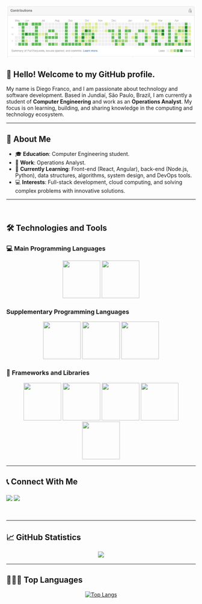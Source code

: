 <div align="center">
  <img src="helloworld.png">
</div>

## 👋 Hello! Welcome to my GitHub profile.

My name is Diego Franco, and I am passionate about technology and software development. Based in Jundiaí, São Paulo, Brazil, I am currently a student of **Computer Engineering** and work as an **Operations Analyst**. My focus is on learning, building, and sharing knowledge in the computing and technology ecosystem.

---

## 🔭 About Me

- 🎓 **Education**: Computer Engineering student.
- 💼 **Work**: Operations Analyst.
- 🌱 **Currently Learning**: Front-end (React, Angular), back-end (Node.js, Python), data structures, algorithms, system design, and DevOps tools.
- 💻 **Interests**: Full-stack development, cloud computing, and solving complex problems with innovative solutions.

---

<br/>

## 🛠️ Technologies and Tools

### 💻 **Main Programming Languages**

<div align="center">
<img src="https://cdn.jsdelivr.net/gh/devicons/devicon/icons/javascript/javascript-original.svg" width="100" height="100"/> 
<img src="https://cdn.jsdelivr.net/gh/devicons/devicon@latest/icons/typescript/typescript-original.svg" width="100" height="100"/> 
</div>

### **Supplementary Programming Languages**

<div align="center">
<img src="https://cdn.jsdelivr.net/gh/devicons/devicon/icons/python/python-original.svg" width="100" height="100"/> 
<img src="https://cdn.jsdelivr.net/gh/devicons/devicon/icons/java/java-original.svg" width="100" height="100"/> 
<img src="https://cdn.jsdelivr.net/gh/devicons/devicon/icons/go/go-original.svg" width="100" height="100"/>
</div>

### 🚀 **Frameworks and Libraries**

<div align="center">
<img src="https://cdn.jsdelivr.net/gh/devicons/devicon/icons/nodejs/nodejs-original.svg" width="100" height="100"/> 
<img src="https://cdn.jsdelivr.net/gh/devicons/devicon@latest/icons/nestjs/nestjs-original.svg" width="100" height="100"/>
<img src="https://cdn.jsdelivr.net/gh/devicons/devicon@latest/icons/spring/spring-original.svg" width="100" height="100"/> 
<img src="https://cdn.jsdelivr.net/gh/devicons/devicon/icons/flask/flask-original.svg" width="100" height="100"/> 
<img src="https://cdn.jsdelivr.net/gh/devicons/devicon/icons/fastapi/fastapi-original.svg" width="100" height="100"/>
</div>

---

## 📞 Connect With Me

<h3 align="left">
  <p align="left">
  <a href="https://www.linkedin.com/in/diego-gustavo-franco/" target="_blank"><img src="https://img.shields.io/badge/-LinkedIn-%230077B5?style=for-the-badge&logo=linkedin&logoColor=white" target="_blank"></a> 
  <a href="mailto:diego.u.franco@gmail.com"><img src="https://img.shields.io/badge/Gmail-D14836?style=for-the-badge&logo=gmail&logoColor=white" target="_blank"></a>
  </p>
</h3>
<br/>

---

## 📈 GitHub Statistics

<div align="center">
  <a href="https://github.com/dgusfr">
    <img height="180em" src="https://github-readme-stats.vercel.app/api?username=dgusfr&show_icons=true&theme=dracula&include_all_commits=true&count_private=true"/>
  </a>
</div>

---

## 🧑🏼‍💻 Top Languages

<p align="center">
  <a href="https://github.com/DGusFr/github-readme-stats">
    <img src="https://github-readme-stats.vercel.app/api/top-langs/?username=dgusfr&layout=compact&theme=dracula" alt="Top Langs">
  </a>
</p>
